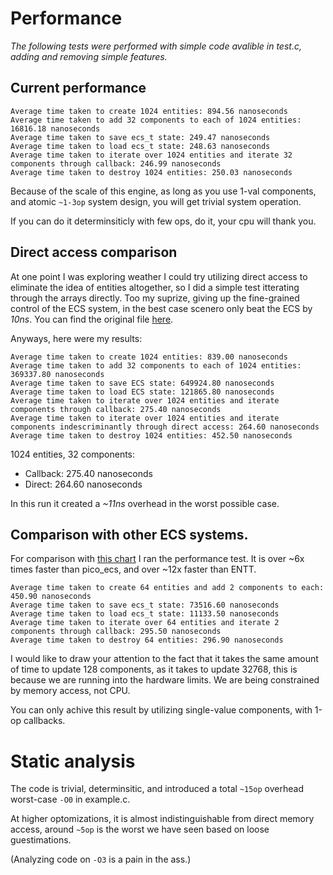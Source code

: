 # Performance

*The following tests were performed with simple code avalible in test.c, adding and removing simple features.*

## Current performance

```
Average time taken to create 1024 entities: 894.56 nanoseconds
Average time taken to add 32 components to each of 1024 entities: 16816.18 nanoseconds
Average time taken to save ecs_t state: 249.47 nanoseconds
Average time taken to load ecs_t state: 248.63 nanoseconds
Average time taken to iterate over 1024 entities and iterate 32 components through callback: 246.99 nanoseconds
Average time taken to destroy 1024 entities: 250.03 nanoseconds
```
Because of the scale of this engine, as long as you use 1-val components, and atomic `~1-3op` system design, you will get trivial system operation.

If you can do it determinsiticly with few ops, do it, your cpu will thank you.

## Direct access comparison

At one point I was exploring weather I could try utilizing direct access to eliminate the idea of entities altogether, so I did a simple test itterating through the arrays directly. Too my suprize, giving up the fine-grained control of the ECS system, in the best case scenero only beat the ECS by *10ns*. You can find the original file [here](https://github.com/173duprot/ecs.h/blob/e1a355d85da10a84ec4a6f4e48b9a1ed71abe685/test.c).

Anyways, here were my results:

```
Average time taken to create 1024 entities: 839.00 nanoseconds
Average time taken to add 32 components to each of 1024 entities: 369337.80 nanoseconds
Average time taken to save ECS state: 649924.80 nanoseconds
Average time taken to load ECS state: 121865.80 nanoseconds
Average time taken to iterate over 1024 entities and iterate components through callback: 275.40 nanoseconds
Average time taken to iterate over 1024 entities and iterate components indescriminantly through direct access: 264.60 nanoseconds
Average time taken to destroy 1024 entities: 452.50 nanoseconds
```


1024 entities, 32 components:
- Callback: 275.40 nanoseconds
- Direct: 264.60 nanoseconds

In this run it created a *~11ns* overhead in the worst possible case.

## Comparison with other ECS systems.

For comparison with [this chart](https://github.com/abeimler/ecs_benchmark?tab=readme-ov-file#create-entities) I ran the performance test. It is over ~6x times faster than pico_ecs, and over ~12x faster than ENTT.

```
Average time taken to create 64 entities and add 2 components to each: 450.90 nanoseconds
Average time taken to save ecs_t state: 73516.60 nanoseconds
Average time taken to load ecs_t state: 11133.50 nanoseconds
Average time taken to iterate over 64 entities and iterate 2 components through callback: 295.50 nanoseconds
Average time taken to destroy 64 entities: 296.90 nanoseconds
```

I would like to draw your attention to the fact that it takes the same amount of time to update 128 components, as it takes to update 32768, this is because we are running into the hardware limits. We are being constrained by memory access, not CPU.

You can only achive this result by utilizing single-value components, with 1-op callbacks.

# Static analysis

The code is trivial, determinsitic, and introduced a total `~15op` overhead worst-case `-O0` in example.c.

At higher optomizations, it is almost indistinguishable from direct memory access, around `~5op` is the worst we have seen based on loose guestimations. 

(Analyzing code on `-O3` is a pain in the ass.)
